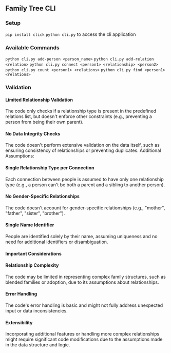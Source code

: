 
## Family Tree CLI 

### Setup 

`pip install click`
`python cli.py` to access the cli application

### Available Commands

`python cli.py add-person <person_name>`
`python cli.py add-relation <relation>`
`python cli.py connect <person1> <relationship> <person2>`
`python cli.py count <person1> <relations>`
`python cli.py find <person1> <relations>`

### Validation

#### Limited Relationship Validation

The code only checks if a relationship type is present in the predefined relations list, but doesn't enforce other constraints (e.g., preventing a person from being their own parent).

#### No Data Integrity Checks

The code doesn't perform extensive validation on the data itself, such as ensuring consistency of relationships or preventing duplicates.
Additional Assumptions:

#### Single Relationship Type per Connection

Each connection between people is assumed to have only one relationship type (e.g., a person can't be both a parent and a sibling to another person).

#### No Gender-Specific Relationships

The code doesn't account for gender-specific relationships (e.g., "mother", "father", "sister", "brother").

#### Single Name Identifier

People are identified solely by their name, assuming uniqueness and no need for additional identifiers or disambiguation.

#### Important Considerations

#### Relationship Complexity

The code may be limited in representing complex family structures, such as blended families or adoption, due to its assumptions about relationships.

#### Error Handling

The code's error handling is basic and might not fully address unexpected input or data inconsistencies.

#### Extensibility

Incorporating additional features or handling more complex relationships might require significant code modifications due to the assumptions made in the data structure and logic.